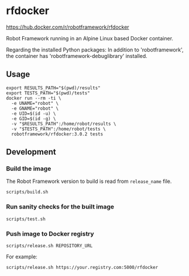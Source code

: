 # rfdocker

https://hub.docker.com/r/robotframework/rfdocker

Robot Framework running in an Alpine Linux based Docker container.

Regarding the installed Python packages: In addition to 'robotframework', the container has 'robotframework-debuglibrary' installed.

## Usage

    export RESULTS_PATH="$(pwd)/results"
    export TESTS_PATH="$(pwd)/tests"
    docker run --rm -ti \
      -e UNAME="robot" \
      -e GNAME="robot" \
      -e UID=$(id -u) \
      -e GID=$(id -g) \
      -v "$RESULTS_PATH":/home/robot/results \
      -v "$TESTS_PATH":/home/robot/tests \
      robotframework/rfdocker:3.0.2 tests

## Development

### Build the image

The Robot Framework version to build is read from `release_name` file.

    scripts/build.sh

### Run sanity checks for the built image

    scripts/test.sh

### Push image to Docker registry

    scripts/release.sh REPOSITORY_URL

For example:

    scripts/release.sh https://your.registry.com:5000/rfdocker
